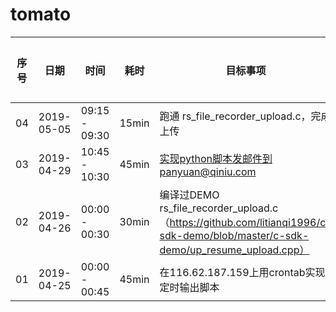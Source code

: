# tomato

|序号|日期|时间|耗时|目标事项|完成与否|备注 / 原因|
|-|-|-|-|-|-|-|
|04|2019-05-05|09:15 - 09:30|15min|跑通 rs_file_recorder_upload.c，完成上传|是|Qiniu_Zero(putPolicy);注意声明putPolicy后加上这句话|
|03|2019-04-29|10:45 - 10:30|45min|实现python脚本发邮件到panyuan@qiniu.com|是|curl -XPOST https://morse.qiniu.io/api/notification/send/mail -H "Content-Type:application/json" -H "Client-Id:xxx" -d '{"content": "11", "to": ["panyuan@qiniu.com"], "uid": 0, "subject": ""}' -v|
|02|2019-04-26|00:00 - 00:30|30min|编译过DEMO rs_file_recorder_upload.c（https://github.com/litianqi1996/c-sdk-demo/blob/master/c-sdk-demo/up_resume_upload.cpp）|是|ld: symbol(s) not found for architecture x86_64；_strdup => strdup；记录于https://github.com/peteryuanpan/qdemo/blob/master/Kodo/recordUpload/rs_file_recorder_upload.c|
|01|2019-04-25|00:00 - 00:45|45min|在116.62.187.159上用crontab实现定时输出脚本|是|被nano命令保存给卡住了进度；已知晓nano命令如何保存；2019-04-29 10:30 已完成；crontab -l => */1 * * * * sh /root/panyuan/1.sh|
